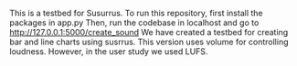 This is a testbed for Susurrus.
To run this repository, first install the packages in app.py
Then, run the codebase in localhost and go to http://127.0.0.1:5000/create_sound
We have created a testbed for creating bar and line charts using susrrus.
This version uses volume for controlling loudness. However, in the user study we used LUFS.